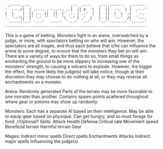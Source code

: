      ,-----.,--.                  ,--. ,---.   ,--.,------.  ,------.
    '  .--./|  | ,---. ,--.,--. ,-|  || o   \  |  ||  .-.  \ |  .---'
    |  |    |  || .-. ||  ||  |' .-. |`..'  |  |  ||  |  \  :|  `--, 
    '  '--'\|  |' '-' ''  ''  '\ `-' | .'  /   |  ||  '--'  /|  `---.
     `-----'`--' `---'  `----'  `---'  `--'    `--'`-------' `------'
    ----------------------------------------------------------------- 

This is a game of betting. Monsters fight in an arena, overwatched by a judge, 
or more, with spectators betting on who will win. However, the spectators are
all mages, and thus each believe that s/he can influence the arena to some 
degree, to ensure that the monsters they bet on will win. There are a variety
of ways for them to do so, from small things as enchanting the ground to be 
more slippery to increasing one of the monsters' strength, to causing a volcano 
to explode. However, the bigger the effect, the more likely the judge(s) will 
take notice, though at their discretion they may choose to do nothing at all, 
or they may reverse all enchantments on a monster.

Arena:
Randomly generated
Parts of the terrain may be more favorable to one monster than another.
Contains spawn points scattered throughout where gear or potions may show up
    randomly.

Monsters:
Each has a separate AI based on their intelligence.
May be able to equip gear based on physique.
Can get hungry, and so must forage for food. //Optional?
Skills:
    Attack
    Health
    Defense
    Critical rate
    Movement speed
    Beneficial terrain
    Harmful terrain
    Gear

Mages:
Indirect minor spells
Direct spells
    Enchantments
    Attacks
Indirect major spells
Influencing the judge(s)
